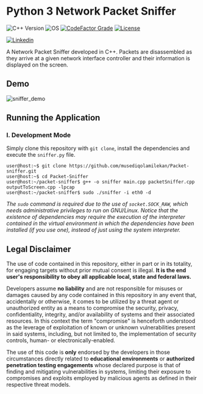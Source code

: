 # Python 3 Network Packet Sniffer

![C++ Version](https://img.shields.io/badge/C%2B%2B-00599C?style=for-the-badge&logo=c%2B%2B&logoColor=white)
![OS](https://img.shields.io/badge/OS-GNU%2FLinux-red?style=for-the-badge&logo=linux)
[![CodeFactor Grade](https://img.shields.io/codefactor/grade/github/musediqolamilekan/packet-sniffer?label=CodeFactor&logo=codefactor&style=for-the-badge)](https://www.codefactor.io/repository/github/musediqolamilekan/packet-sniffer)
[![License](https://img.shields.io/github/license/musediqolamilekan/packet-sniffer?style=for-the-badge)](https://github.com/musediqolamilekan/packet-sniffer/blob/main/LICENSE)

[![Linkedin](https://img.shields.io/badge/LinkedIn-0077B5?style=for-the-badge&logo=linkedin&logoColor=white)](www.linkedin.com/in/olamilekan-musediq-a2b10b234)


A Network Packet Sniffer developed in C++. Packets are disassembled
as they arrive at a given network interface controller and their information
is displayed on the screen.

## Demo
![sniffer_demo](https://user-images.githubusercontent.com/15611424/178045423-067df4ec-1853-400e-9b5a-10154cb6fcc1.gif)

## Running the Application
### I. Development Mode
Simply clone this repository with `git clone`, install the dependencies and execute the 
`sniffer.py` file.
```
user@host:~$ git clone https://github.com/musediqolamilekan/Packet-sniffer.git
user@host:~$ cd Packet-Sniffer
user@host:~/packet-sniffer$ g++ -o sniffer main.cpp packetSniffer.cpp outputToScreen.cpp -lpcap
user@host:~/packet-sniffer$ sudo ./sniffer -i eth0 -d
```

*The `sudo` command is required due to the use of `socket.SOCK_RAW`,
which needs administrative privileges to run on GNU/Linux. Notice
that the existence of dependencies may require the execution of the interpreter contained in
the virtual environment in which the dependencies have been installed (if you use one),
instead of just using the system interpreter.*


## Legal Disclaimer
The use of code contained in this repository, either in part or in its totality,
for engaging targets without prior mutual consent is illegal. **It is
the end user's responsibility to obey all applicable local, state and
federal laws.**

Developers assume **no liability** and are not
responsible for misuses or damages caused by any code contained
in this repository in any event that, accidentally or otherwise, it comes to
be utilized by a threat agent or unauthorized entity as a means to compromise
the security, privacy, confidentiality, integrity, and/or availability of
systems and their associated resources. In this context the term "compromise" is
henceforth understood as the leverage of exploitation of known or unknown vulnerabilities
present in said systems, including, but not limited to, the implementation of
security controls, human- or electronically-enabled.

The use of this code is **only** endorsed by the developers in those
circumstances directly related to **educational environments** or
**authorized penetration testing engagements** whose declared purpose is that
of finding and mitigating vulnerabilities in systems, limiting their exposure
to compromises and exploits employed by malicious agents as defined in their
respective threat models.